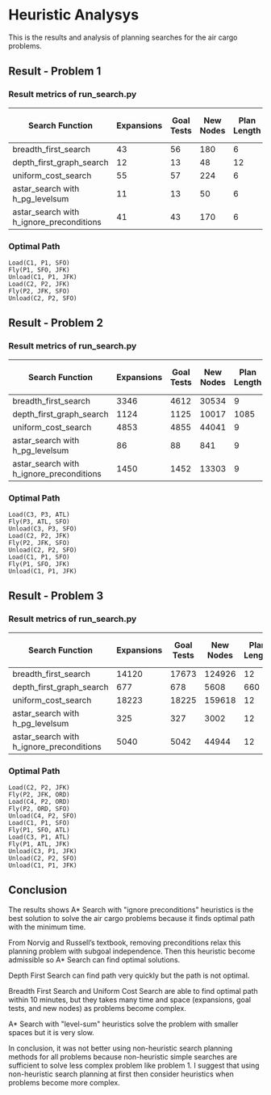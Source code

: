 # Heuristic Analysys

This is the results and analysis of planning searches
for the air cargo problems.

## Result - Problem 1

### Result metrics of run_search.py

| Search Function | Expansions | Goal Tests | New Nodes | Plan Length | Time Elapsed ( sec ) |
| --------------- | --- | --- | --- | --- | --- |
| breadth_first_search     | 43 | 56 | 180 | 6  | 0.038 |
| depth_first_graph_search | 12 | 13 | 48  | 12 | 0.009 |
| uniform_cost_search      | 55 | 57 | 224 | 6  | 0.042 |
| astar_search with h_pg_levelsum | 11 | 13 | 50 | 6 | 0.716 |
| astar_search with h_ignore_preconditions   | 41 | 43 | 170 | 6  | 0.037 |

### Optimal Path

```
Load(C1, P1, SFO)
Fly(P1, SFO, JFK)
Unload(C1, P1, JFK)
Load(C2, P2, JFK)
Fly(P2, JFK, SFO)
Unload(C2, P2, SFO)
```

## Result - Problem 2

### Result metrics of run_search.py

| Search Function | Expansions | Goal Tests | New Nodes | Plan Length | Time Elapsed ( sec ) |
| --------------- | --- | --- | --- | --- | --- |
| breadth_first_search     | 3346 | 4612 | 30534 | 9 | 12.211 |
| depth_first_graph_search | 1124 | 1125 | 10017 | 1085 | 7.286 |
| uniform_cost_search      | 4853 | 4855 | 44041 | 9  | 11.727 |
| astar_search with h_pg_levelsum | 86 | 88 | 841 | 9 | 44.239 |
| astar_search with h_ignore_preconditions   | 1450 | 1452 | 13303 | 9  | 3.711 |

### Optimal Path

```
Load(C3, P3, ATL)
Fly(P3, ATL, SFO)
Unload(C3, P3, SFO)
Load(C2, P2, JFK)
Fly(P2, JFK, SFO)
Unload(C2, P2, SFO)
Load(C1, P1, SFO)
Fly(P1, SFO, JFK)
Unload(C1, P1, JFK)
```

## Result - Problem 3

### Result metrics of run_search.py

| Search Function | Expansions | Goal Tests | New Nodes | Plan Length | Time Elapsed ( sec ) |
| --------------- | --- | --- | --- | --- | --- |
| breadth_first_search     | 14120 | 17673 | 124926 | 12 | 87.599 |
| depth_first_graph_search | 677 | 678 | 5608 | 660 | 3.671 |
| uniform_cost_search      | 18223 | 18225 | 159618 | 12  | 54.456 |
| astar_search with h_pg_levelsum | 325 | 327 | 3002 | 12 | 227.856 |
| astar_search with h_ignore_preconditions   | 5040 | 5042 | 44944 | 12  | 14.738 |

### Optimal Path

```
Load(C2, P2, JFK)
Fly(P2, JFK, ORD)
Load(C4, P2, ORD)
Fly(P2, ORD, SFO)
Unload(C4, P2, SFO)
Load(C1, P1, SFO)
Fly(P1, SFO, ATL)
Load(C3, P1, ATL)
Fly(P1, ATL, JFK)
Unload(C3, P1, JFK)
Unload(C2, P2, SFO)
Unload(C1, P1, JFK)
```

## Conclusion

The results shows A* Search with "ignore preconditions" heuristics
is the best solution to solve the air cargo problems
because it finds optimal path with the minimum time.

From Norvig and Russell’s textbook, removing preconditions relax
this planning problem with subgoal independence. Then this heuristic
 become admissible so A* Search can find optimal solutions.

Depth First Search can find path very quickly
but the path is not optimal.

Breadth First Search and Uniform Cost Search are able to find optimal
path within 10 minutes, but they takes many time and space
(expansions, goal tests, and new nodes) as problems become complex.

A* Search with "level-sum" heuristics solve the problem with smaller
spaces but it is very slow.

In conclusion, it was not better using non-heuristic search planning
methods for all problems because non-heuristic simple searches
are sufficient to solve less complex problem like problem 1.
I suggest that using non-heuristic search planning at first
then consider heuristics when problems become more complex.

